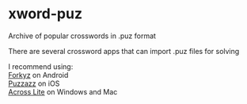 # xword-puz
Archive of popular crosswords in .puz format

There are several crossword apps that can import .puz files for solving 

I recommend using:  
[Forkyz](https://gitlab.com/Hague/forkyz/-/releases) on Android  
[Puzzazz](https://apps.apple.com/us/app/puzzazz-crossword-puzzle/id516440494) on iOS  
[Across Lite](https://www.litsoft.com/across/alite/download/) on Windows and Mac
